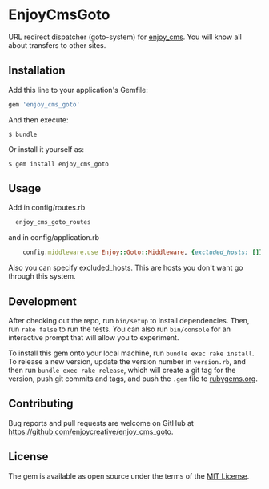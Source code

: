 # EnjoyCmsGoto

URL redirect dispatcher (goto-system) for [enjoy_cms](https://github.com/enjoycreative/enjoy_cms). You will know all about transfers to other sites.

## Installation

Add this line to your application's Gemfile:

```ruby
gem 'enjoy_cms_goto'
```

And then execute:

    $ bundle

Or install it yourself as:

    $ gem install enjoy_cms_goto

## Usage

Add in config/routes.rb

```ruby
  enjoy_cms_goto_routes
```

and in config/application.rb

```ruby
    config.middleware.use Enjoy::Goto::Middleware, {excluded_hosts: []}
```

Also you can specify excluded_hosts. This are hosts you don't want go through this system.

## Development

After checking out the repo, run `bin/setup` to install dependencies. Then, run `rake false` to run the tests. You can also run `bin/console` for an interactive prompt that will allow you to experiment.

To install this gem onto your local machine, run `bundle exec rake install`. To release a new version, update the version number in `version.rb`, and then run `bundle exec rake release`, which will create a git tag for the version, push git commits and tags, and push the `.gem` file to [rubygems.org](https://rubygems.org).

## Contributing

Bug reports and pull requests are welcome on GitHub at https://github.com/enjoycreative/enjoy_cms_goto.


## License

The gem is available as open source under the terms of the [MIT License](http://opensource.org/licenses/MIT).
